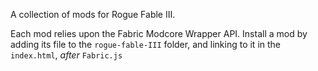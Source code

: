 A collection of mods for Rogue Fable III.

Each mod relies upon the Fabric Modcore Wrapper API. Install a mod by adding its file to the `rogue-fable-III` folder, and linking to it in the `index.html`, *after* `Fabric.js`